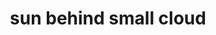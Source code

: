 ---
layout: travel&places
title: sun behind small cloud
emoji: sun_behind_small_cloud
permalink: 🌤.html
image: assets/img/3moji/sun_behind_small_cloud.png
---